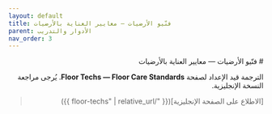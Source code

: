 ```yaml
---
layout: default
title: فنّيو الأرضيات — معايير العناية بالأرضيات
parent: الأدوار والتدريب
nav_order: 3
---
```


<div dir="rtl" lang="ar">
# فنّيو الأرضيات — معايير العناية بالأرضيات

الترجمة قيد الإعداد لصفحة **Floor Techs — Floor Care Standards**. يُرجى مراجعة النسخة الإنجليزية.

> [الاطلاع على الصفحة الإنجليزية]({{ "/floor-techs" | relative_url }})
</div>
